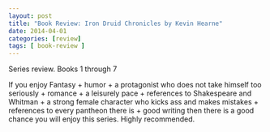 ```yaml
---
layout: post
title: "Book Review: Iron Druid Chronicles by Kevin Hearne"
date: 2014-04-01
categories: [review]
tags: [ book-review ]
---
```

Series review. Books 1 through 7

If you enjoy Fantasy + humor + a protagonist who does not take himself too seriously + romance + a leisurely pace + references to Shakespeare and Whitman + a strong female character who kicks ass and makes mistakes + references to every pantheon there is + good writing then there is a good chance you will enjoy this series. Highly recommended.